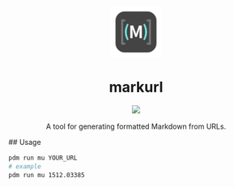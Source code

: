<div align=center>
<img src="./docs/logo.png" height=100px/>
</div>

<h1 align="center">markurl</h1>

<div align="center">
<a href="https://pdm.fming.dev", target="_blank"><img src="https://img.shields.io/badge/pdm-managed-blueviolet"></a>
<p>A tool for generating formatted Markdown from URLs.</p>
</div>
## Usage

```bash
pdm run mu YOUR_URL
# example
pdm run mu 1512.03385
```
